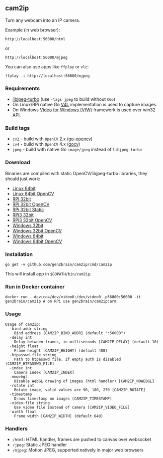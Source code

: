 ## cam2ip

Turn any webcam into an IP camera.

Example (in web browser):

    http://localhost:56000/html

or

    http://localhost:56000/mjpeg

You can also use apps like `ffplay` or `vlc`:

    ffplay -i http://localhost:56000/mjpeg

### Requirements

* [libjpeg-turbo](https://www.libjpeg-turbo.org/) (use `-tags jpeg` to build without `CGo`)
* On Linux/RPi native Go [V4L](https://github.com/korandiz/v4l) implementation is used to capture images.
* On Windows [Video for Windows (VfW)](https://en.wikipedia.org/wiki/Video_for_Windows) framework is used over win32 API.

### Build tags

* `cv2` - build with `OpenCV` 2.x ([go-opencv](https://github.com/lazywei/go-opencv))
* `cv4` - build with `OpenCV` 4.x ([gocv](https://github.com/hybridgroup/gocv))
* `jpeg` - build with native Go `image/jpeg` instead of `libjpeg-turbo`

### Download

Binaries are compiled with static OpenCV/libjpeg-turbo libraries, they should just work:

 - [Linux 64bit](https://github.com/gen2brain/cam2ip/releases/download/1.6/cam2ip-1.6-64bit.tar.gz)
 - [Linux 64bit OpenCV](https://github.com/gen2brain/cam2ip/releases/download/1.6/cam2ip-1.6-64bit-cv2.tar.gz)
 - [RPi 32bit](https://github.com/gen2brain/cam2ip/releases/download/1.6/cam2ip-1.6-RPi.tar.gz)
 - [RPi 32bit OpenCV](https://github.com/gen2brain/cam2ip/releases/download/1.6/cam2ip-1.6-RPi-cv2.tar.gz)
 - [RPi 32bit Static](https://github.com/gen2brain/cam2ip/releases/download/1.6/cam2ip-1.6-RPi-nocgo.tar.gz)
 - [RPi3 32bit](https://github.com/gen2brain/cam2ip/releases/download/1.6/cam2ip-1.6-RPi3.tar.gz)
 - [RPi3 32bit OpenCV](https://github.com/gen2brain/cam2ip/releases/download/1.6/cam2ip-1.6-RPi3-cv2.tar.gz)
 - [Windows 32bit](https://github.com/gen2brain/cam2ip/releases/download/1.6/cam2ip-1.6-32bit.zip)
 - [Windows 32bit OpenCV](https://github.com/gen2brain/cam2ip/releases/download/1.6/cam2ip-1.6-32bit-cv2.zip)
 - [Windows 64bit](https://github.com/gen2brain/cam2ip/releases/download/1.6/cam2ip-1.6-64bit.zip)
 - [Windows 64bit OpenCV](https://github.com/gen2brain/cam2ip/releases/download/1.6/cam2ip-1.6-64bit-cv2.zip)


### Installation

    go get -v github.com/gen2brain/cam2ip/cmd/cam2ip

This will install app in `$GOPATH/bin/cam2ip`.

### Run in Docker container

    docker run --device=/dev/video0:/dev/video0 -p56000:56000 -it gen2brain/cam2ip # on RPi use gen2brain/cam2ip:arm

### Usage

```
Usage of cam2ip:
  -bind-addr string
	Bind address [CAM2IP_BIND_ADDR] (default ":56000")
  -delay int
	Delay between frames, in milliseconds [CAM2IP_DELAY] (default 10)
  -height float
	Frame height [CAM2IP_HEIGHT] (default 480)
  -htpasswd-file string
	Path to htpasswd file, if empty auth is disabled [CAM2IP_HTPASSWD_FILE]
  -index int
	Camera index [CAM2IP_INDEX]
  -nowebgl
	Disable WebGL drawing of images (html handler) [CAM2IP_NOWEBGL]
  -rotate int
	Rotate image, valid values are 90, 180, 270 [CAM2IP_ROTATE]
  -timestamp
	Draws timestamp on images [CAM2IP_TIMESTAMP]
  -video-file string
	Use video file instead of camera [CAM2IP_VIDEO_FILE]
  -width float
	Frame width [CAM2IP_WIDTH] (default 640)
```

### Handlers

  * `/html`: HTML handler, frames are pushed to canvas over websocket
  * `/jpeg`: Static JPEG handler
  * `/mjpeg`: Motion JPEG, supported natively in major web browsers
